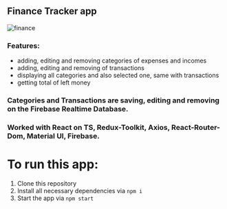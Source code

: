 ## Finance Tracker app

![finance](https://user-images.githubusercontent.com/99384076/220274885-b7e3e93f-e75b-40b7-a6d7-547421d74b1a.gif)

### Features:
- adding, editing and removing categories of expenses and incomes
- adding, editing and removing of transactions
- displaying all categories and also selected one, same with transactions
- getting total of left money

### Categories and Transactions are saving, editing and removing on the Firebase Realtime Database.

### Worked with React on TS, Redux-Toolkit, Axios, React-Router-Dom, Material UI, Firebase.

# To run this app:
1. Clone this repository
2. Install all necessary dependencies via ```npm i```
3. Start the app via ```npm start```
